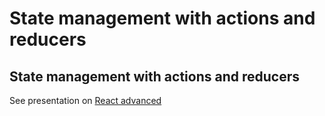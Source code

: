 # State management with actions and reducers

## State management with actions and reducers

See presentation on [React advanced](./react-advanced-en.html#/7)
